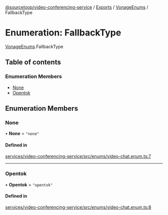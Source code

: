 [@sourceloop/video-conferencing-service](../README.md) / [Exports](../modules.md) / [VonageEnums](../modules/VonageEnums.md) / FallbackType

# Enumeration: FallbackType

[VonageEnums](../modules/VonageEnums.md).FallbackType

## Table of contents

### Enumeration Members

- [None](VonageEnums.FallbackType.md#none)
- [Opentok](VonageEnums.FallbackType.md#opentok)

## Enumeration Members

### None

• **None** = ``"none"``

#### Defined in

[services/video-conferencing-service/src/enums/video-chat.enum.ts:7](https://github.com/codeweb05/repo1/blob/ea19add/services/video-conferencing-service/src/enums/video-chat.enum.ts#L7)

___

### Opentok

• **Opentok** = ``"opentok"``

#### Defined in

[services/video-conferencing-service/src/enums/video-chat.enum.ts:8](https://github.com/codeweb05/repo1/blob/ea19add/services/video-conferencing-service/src/enums/video-chat.enum.ts#L8)
